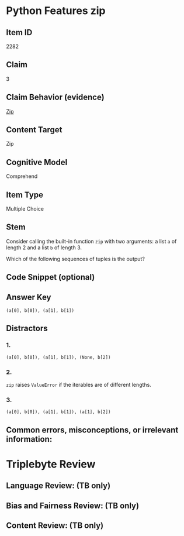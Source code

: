 # Python Features zip

## Item ID
2282

## Claim
3

## Claim Behavior (evidence)

[Zip](https://docs.python.org/3/library/functions.html#zip)

## Content Target
Zip

## Cognitive Model
Comprehend

## Item Type
Multiple Choice

## Stem

Consider calling the built-in function `zip` with two arguments: a list `a` of length 2 and a list `b` of length 3.

Which of the following sequences of tuples is the output?

## Code Snippet (optional)

## Answer Key

`(a[0], b[0]), (a[1], b[1])`

## Distractors

### 1.

`(a[0], b[0]), (a[1], b[1]), (None, b[2])`

### 2.
`zip` raises `ValueError` if the iterables are of different lengths.

### 3.
`(a[0], b[0]), (a[1], b[1]), (a[1], b[2])`

## Common errors, misconceptions, or irrelevant information:



# Triplebyte Review


## Language Review: (TB only)


## Bias and Fairness Review: (TB only)


## Content Review: (TB only)

